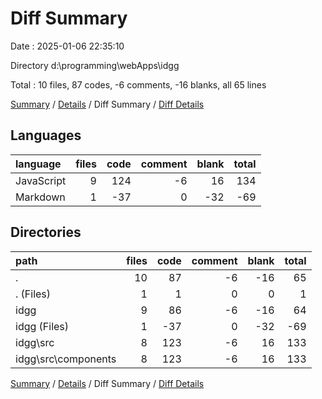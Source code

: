 # Diff Summary

Date : 2025-01-06 22:35:10

Directory d:\\programming\\webApps\\idgg

Total : 10 files,  87 codes, -6 comments, -16 blanks, all 65 lines

[Summary](results.md) / [Details](details.md) / Diff Summary / [Diff Details](diff-details.md)

## Languages
| language | files | code | comment | blank | total |
| :--- | ---: | ---: | ---: | ---: | ---: |
| JavaScript | 9 | 124 | -6 | 16 | 134 |
| Markdown | 1 | -37 | 0 | -32 | -69 |

## Directories
| path | files | code | comment | blank | total |
| :--- | ---: | ---: | ---: | ---: | ---: |
| . | 10 | 87 | -6 | -16 | 65 |
| . (Files) | 1 | 1 | 0 | 0 | 1 |
| idgg | 9 | 86 | -6 | -16 | 64 |
| idgg (Files) | 1 | -37 | 0 | -32 | -69 |
| idgg\\src | 8 | 123 | -6 | 16 | 133 |
| idgg\\src\\components | 8 | 123 | -6 | 16 | 133 |

[Summary](results.md) / [Details](details.md) / Diff Summary / [Diff Details](diff-details.md)